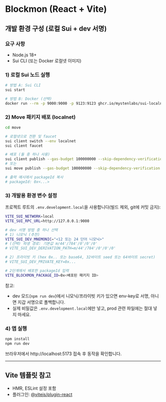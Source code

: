 # Blockmon (React + Vite)

## 개발 환경 구성 (로컬 Sui + dev 서명)

### 요구 사항
- Node.js 18+
- Sui CLI (또는 Docker 로컬넷 이미지)

### 1) 로컬 Sui 노드 실행
```bash
# 방법 A: Sui CLI
sui start

# 방법 B: Docker (선택)
docker run --rm -p 9000:9000 -p 9123:9123 ghcr.io/mystenlabs/sui-localnet:latest
```

### 2) Move 패키지 배포 (localnet)
```bash
cd move

# 로컬넷으로 전환 및 faucet
sui client switch --env localnet
sui client faucet

# 배포 (둘 중 하나 사용)
sui client publish --gas-budget 100000000 --skip-dependency-verification
# 또는
sui move publish --gas-budget 100000000 --skip-dependency-verification

# 출력 예시에서 packageId 복사
# packageId: 0x<...>
```

### 3) 개발용 환경 변수 설정
프로젝트 루트의 `.env.development.local`을 사용합니다(빌드 제외, git에 커밋 금지):
```bash
VITE_SUI_NETWORK=local
VITE_SUI_RPC_URL=http://127.0.0.1:9000

# dev 서명 방법 중 하나 선택
# 1) 니모닉 (추천)
VITE_SUI_DEV_MNEMONIC="<12 또는 24 단어 니모닉>"
# (선택) 파생 경로: 기본값 m/44'/784'/0'/0'/0'
# VITE_SUI_DEV_DERIVATION_PATH=m/44'/784'/0'/0'/0'

# 2) 프라이빗 키 (hex 0x.. 또는 base64, 32바이트 seed 또는 64바이트 secret)
# VITE_SUI_DEV_PRIVATE_KEY=0x...

# 2단계에서 배포한 packageId 입력
VITE_BLOCKMON_PACKAGE_ID=0x<배포된 패키지 ID>
```

참고:
- dev 모드(`npm run dev`)에서 니모닉/프라이빗 키가 있으면 env-key로 서명, 아니면 지갑 서명으로 폴백합니다.
- 실제 비밀값은 `.env.development.local`에만 넣고, prod 관련 파일에는 절대 넣지 마세요.

### 4) 앱 실행
```bash
npm install
npm run dev
```

브라우저에서 http://localhost:5173 접속 후 동작을 확인합니다.

---

## Vite 템플릿 참고
- HMR, ESLint 설정 포함
- 플러그인: [@vitejs/plugin-react](https://github.com/vitejs/vite-plugin-react/blob/main/packages/plugin-react)

